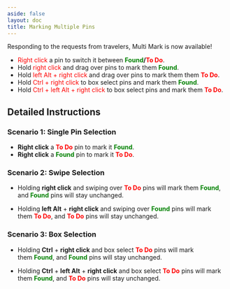 ```yaml
---
aside: false
layout: doc
title: Marking Multiple Pins
---
```


[文：【批量选择】使用说明]: # 'https://support.qq.com/products/321980/faqs/97187'

Responding to the requests from travelers, Multi Mark is now available!

- <span style="color: red">Right click</span> a pin to switch it between <b><span style="color: green">Found</span>/<span style="color: red">To Do</span></b>.
- Hold <span style="color: red">right click</span> and drag over pins to mark them <b><span style="color: green">Found</span></b>.
- Hold <span style="color: red">left Alt + right click</span> and drag over pins to mark them them <b><span style="color: red">To Do</span></b>.
- Hold <span style="color: red">Ctrl + right click</span> to box select pins and mark them <b><span style="color: green">Found</span></b>.
- Hold <span style="color: red">Ctrl + left Alt + right click</span> to box select pins and mark them <b><span style="color: red">To Do</span></b>.

## **Detailed Instructions**

### **Scenario 1: Single Pin Selection**

- **Right click** a <b><span style="color: red">To Do</span></b> pin to mark it <b><span style="color: green">Found</span></b>.
- **Right click** a <b><span style="color: green">Found</span></b> pin to mark it <b><span style="color: red">To Do</span></b>.

### **Scenario 2: Swipe Selection**

- Holding **right click** and swiping over <b><span style="color: red">To Do</span></b> pins will mark them <b><span style="color: green">Found</span></b>, and <b><span style="color: green">Found</span></b> pins will stay unchanged.

- Holding **left Alt** + **right click** and swiping over <b><span style="color: green">Found</span></b> pins will mark them <b><span style="color: red">To Do</span></b>, and <b><span style="color: red">To Do</span></b> pins will stay unchanged.

### **Scenario 3: Box Selection**

- Holding **Ctrl** + **right click** and box select <b><span style="color: red">To Do</span></b> pins will mark them <b><span style="color: green">Found</span></b>, and <b><span style="color: green">Found</span></b> pins will stay unchanged.

- Holding **Ctrl** + **left Alt** + **right click** and box select <b><span style="color: red">To Do</span></b> pins will mark them <b><span style="color: green">Found</span></b>, and <b><span style="color: red">To Do</span></b> pins will stay unchanged.
